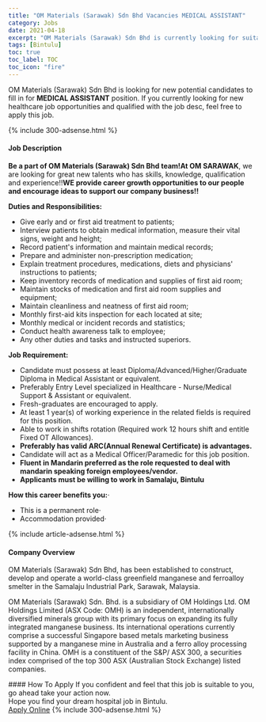 ```yaml
---
title: "OM Materials (Sarawak) Sdn Bhd Vacancies MEDICAL ASSISTANT" 
category: Jobs 
date: 2021-04-18 
excerpt: "OM Materials (Sarawak) Sdn Bhd is currently looking for suitable person to fill in the MEDICAL ASSISTANT which positioned at Bintulu" 
tags: [Bintulu] 
toc: true 
toc_label: TOC 
toc_icon: "fire" 
--- 
```


<p>OM Materials (Sarawak) Sdn Bhd is looking for new potential candidates to fill in for <b>MEDICAL ASSISTANT</b> position. If you currently looking for new healthcare job opportunities and qualified with the job desc, feel free to apply this job.
</p>{% include 300-adsense.html %} 
<div><div><h4>Job Description</h4></div><div><div><span><div><p><strong>Be a part of OM Materials (Sarawak) Sdn Bhd team!At OM SARAWAK</strong>, we are looking for great new talents who has skills, knowledge, qualification and experience!!<strong>WE provide career growth opportunities to our people and encourage ideas to support our company business!!</strong>&#160;</p><p><strong>Duties and Responsibilities:</strong></p><ul><li>Give early and or first aid treatment to patients;</li><li>Interview patients to obtain medical information, measure their vital signs, weight and height;</li><li>Record patient's information and maintain medical records;</li><li>Prepare and administer non-prescription medication;</li><li>Explain treatment procedures, medications, diets and physicians' instructions to patients;</li><li>Keep inventory records of medication and supplies of first aid room;</li><li>Maintain stocks of medication and first aid room supplies and equipment;</li><li>Maintain cleanliness and neatness of first aid room;</li><li>Monthly first-aid kits inspection for each located at site;</li><li>Monthly medical or incident records and statistics;</li><li>Conduct health awareness talk to employee;</li><li>Any other duties and tasks and instructed superiors.</li></ul><p><strong>Job Requirement:</strong></p><ul><li>Candidate must possess at least Diploma/Advanced/Higher/Graduate Diploma in Medical Assistant or equivalent.</li><li>Preferably Entry Level specialized in Healthcare - Nurse/Medical Support &amp; Assistant or equivalent.</li><li>Fresh-graduates are encouraged to apply.</li><li>At least 1 year(s) of working experience in the related fields is required for this position.</li><li>Able to work in shifts rotation (Required work 12 hours shift and entitle Fixed OT Allowances).</li><li><strong>Preferably has valid ARC(Annual Renewal Certificate) is advantages.</strong></li><li>Candidate will act as a Medical Officer/Paramedic for this job position.</li><li><strong>Fluent in Mandarin preferred as the role requested to deal with mandarin speaking foreign employees/vendor.</strong></li><li><strong>Applicants must be willing to work in Samalaju, Bintulu</strong></li></ul><p><strong>How this career benefits you:</strong>&#183;&#160;&#160;&#160;&#160;&#160;&#160;&#160;&#160;</p><ul><li>This is a permanent role&#183;&#160;&#160;&#160;&#160;&#160;&#160;&#160;&#160;</li><li>Accommodation provided&#183;&#160;&#160;&#160;&#160;&#160;&#160;&#160;&#160;</li></ul></div></span></div></div></div> 
{% include article-adsense.html %} 
<div><div><h4>Company Overview</h4></div><div><div><span><div><p>OM Materials (Sarawak) Sdn Bhd, has been established to construct, develop and operate a world-class greenfield manganese and ferroalloy smelter in the Samalaju Industrial Park, Sarawak, Malaysia.</p><p>OM Materials (Sarawak) Sdn. Bhd. is a subsidiary of OM Holdings Ltd.&#160;OM Holdings Limited (ASX Code: OMH) is an independent, internationally diversified minerals group with its primary focus on expanding its fully integrated manganese business. Its international operations currently comprise a successful Singapore based metals marketing business supported by a manganese mine in Australia and a ferro alloy processing facility in China. OMH is a constituent of the S&amp;P/ ASX 300, a securities index comprised of the top 300 ASX (Australian Stock Exchange) listed companies.</p></div></span></div></div></div> 
#### How To Apply 
If you confident and feel that this job is suitable to you, go ahead take your action now. <br/> 
Hope you find your dream hospital job in Bintulu. <br/> 
<a href="https://www.jobstreet.com.my/en/job/medical-assistant-4537404?jobId=jobstreet-my-job-4537404" class="btn btn--warning" target="_blank" rel="nofollow noopenner">Apply Online</a> 
{% include 300-adsense.html %} 